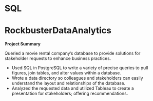 # SQL

# RockbusterDataAnalytics

**Project Summary**

Queried a movie rental company’s database to provide solutions for stakeholder requests to enhance business practices.

* Used SQL in PostgreSQL to write a variety of precise queries to pull figures, join tables, and alter values within a database.
* Wrote a data directory so colleagues and stakeholders can easily understand the layout and relationships of the database.
* Analyzed the requested data and utilized Tableau to create a presentation for stakeholders; offering recommendations.
